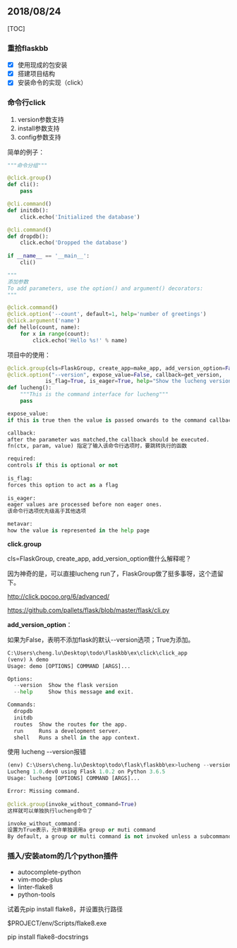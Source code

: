 ## 2018/08/24

[TOC]

### 重拾flaskbb

- [x] 使用现成的包安装
- [x] 搭建项目结构
- [x] 安装命令的实现（click）

### 命令行click

1. version参数支持
2. install参数支持
3. config参数支持

简单的例子：

```python
"""命令分组"""

@click.group()
def cli():
    pass

@cli.command()
def initdb():
    click.echo('Initialized the database')

@cli.command()
def dropdb():
    click.echo('Dropped the database')
    
if __name__ == '__main__':
    cli()
```

```python
"""
添加参数
To add parameters, use the option() and argument() decorators:
"""

@click.command()
@click.option('--count', default=1, help='number of greetings')
@click.argument('name')
def hello(count, name):
    for x in range(count):
        click.echo('Hello %s!' % name)

```

项目中的使用：

``` python
@click.group(cls=FlaskGroup, create_app=make_app, add_version_option=False)
@click.option("--version", expose_value=False, callback=get_version,
            is_flag=True, is_eager=True, help="Show the lucheng version")
def lucheng():
    """This is the command interface for lucheng"""
    pass

expose_value: 
if this is true then the value is passed onwards to the command callback and stored on the context.

callback:
after the parameter was matched,the callback should be executed. 
fn(ctx, param, value) 指定了输入该命令行选项时，要跳转执行的函数

required:
controls if this is optional or not
    
is_flag:
forces this option to act as a flag
    
is_eager:
eager values are processed before non eager ones.
该命令行选项优先级高于其他选项

metavar:
how the value is represented in the help page

```

**click.group**

cls=FlaskGroup, create_app, add_version_option做什么解释呢？

因为神奇的是，可以直接lucheng run了，FlaskGroup做了挺多事呀，这个遗留下。

http://click.pocoo.org/6/advanced/

https://github.com/pallets/flask/blob/master/flask/cli.py

**add_version_option**：

如果为False，表明不添加flask的默认--version选项；True为添加。

```python
C:\Users\cheng.lu\Desktop\todo\Flaskbb\ex\click\click_app
(venv) λ demo
Usage: demo [OPTIONS] COMMAND [ARGS]...

Options:
  --version  Show the flask version
  --help     Show this message and exit.

Commands:
  dropdb
  initdb
  routes  Show the routes for the app.
  run     Runs a development server.
  shell   Runs a shell in the app context.
```

使用 lucheng --version报错

```python
(env) C:\Users\cheng.lu\Desktop\todo\flask\flaskbb\ex>lucheng --version
Lucheng 1.0.dev0 using Flask 1.0.2 on Python 3.6.5
Usage: lucheng [OPTIONS] COMMAND [ARGS]...

Error: Missing command.
    
@click.group(invoke_without_command=True)
这样就可以单独执行lucheng命令了

invoke_without_command：
设置为True表示，允许单独调用a group or muti command
By default, a group or multi command is not invoked unless a subcommand is passed.
```



### 插入/安装atom的几个python插件

* autocomplete-python
* vim-mode-plus
* linter-flake8
* python-tools

试着先pip install flake8，并设置执行路径

$PROJECT/env/Scripts/flake8.exe

pip install flake8-docstrings




